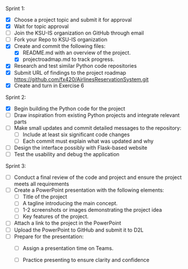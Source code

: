 Sprint 1: 
- [x] Choose a project topic and submit it for approval
- [x] Wait for topic approval
- [ ] Join the KSU-IS organization on GitHub through email
- [ ] Fork your Repo to KSU-IS organization
- [x] Create and commit the following files:
     - [x] README.md with an overview of the project.
    - [x] projectroadmap.md to track progress.
- [x] Research and test similar Python code repositories
- [x] Submit URL of findings to the project roadmap
      https://github.com/fx420/AirlinesReservationSystem.git
- [x] Create and turn in Exercise 6

 Sprint 2: 

- [x] Begin building the Python code for the project
- [ ] Draw inspiration from existing Python projects and integrate relevant parts 
- [ ] Make small updates and commit detailed messages to the repository:
    - [ ] Include at least six significant code changes 
    - [ ] Each commit must explain what was updated and why
- [ ] Design the interface possibly with Flask-based website
- [ ] Test the usability and debug the application

Sprint 3:

- [ ] Conduct a final review of the code and project and ensure the project meets all requirements
- [ ] Create a PowerPoint presentation with the following elements:
     - [ ]  Title of the project
     - [ ]  A tagline introducing the main concept.
     - [ ]  1-2 screenshots or images demonstrating the project idea
     - [ ]  Key features of the project.
- [ ] Attach a link to the project in the PowerPoint
- [ ] Upload the PowerPoint to GitHub and submit it to D2L
- [ ] Prepare for the presentation:
     - [ ] Assign a presentation time on Teams.
     - [ ] Practice presenting to ensure clarity and confidence

      
     
      
